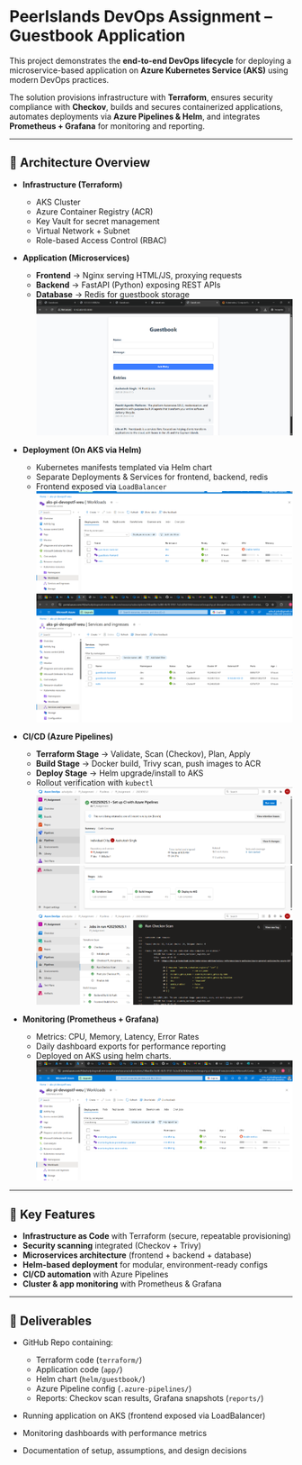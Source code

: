 # PeerIslands DevOps Assignment – Guestbook Application

This project demonstrates the **end-to-end DevOps lifecycle** for deploying a microservice-based application on **Azure Kubernetes Service (AKS)** using modern DevOps practices.

The solution provisions infrastructure with **Terraform**, ensures security compliance with **Checkov**, builds and secures containerized applications, automates deployments via **Azure Pipelines & Helm**, and integrates **Prometheus + Grafana** for monitoring and reporting.

---

## 🔹 Architecture Overview

* **Infrastructure (Terraform)**

  * AKS Cluster
  * Azure Container Registry (ACR)
  * Key Vault for secret management
  * Virtual Network + Subnet
  * Role-based Access Control (RBAC)

* **Application (Microservices)**

  * **Frontend** → Nginx serving HTML/JS, proxying requests
  * **Backend** → FastAPI (Python) exposing REST APIs
  * **Database** → Redis for guestbook storage
  ![alt text](image-3.png)

* **Deployment (On AKS via Helm)**

  * Kubernetes manifests templated via Helm chart
  * Separate Deployments & Services for frontend, backend, redis
  * Frontend exposed via `LoadBalancer`
  ![alt text](image-4.png)
  ![alt text](image-5.png)

* **CI/CD (Azure Pipelines)**

  * **Terraform Stage** → Validate, Scan (Checkov), Plan, Apply
  * **Build Stage** → Docker build, Trivy scan, push images to ACR
  * **Deploy Stage** → Helm upgrade/install to AKS
  * Rollout verification with `kubectl`
  ![alt text](image.png)
  ![alt text](image-1.png)
  ![alt text](image-2.png)

* **Monitoring (Prometheus + Grafana)**

  * Metrics: CPU, Memory, Latency, Error Rates
  * Daily dashboard exports for performance reporting
  * Deployed on AKS using helm charts.
  ![alt text](image-7.png)

---

## 🔹 Key Features

* **Infrastructure as Code** with Terraform (secure, repeatable provisioning)
* **Security scanning** integrated (Checkov + Trivy)
* **Microservices architecture** (frontend + backend + database)
* **Helm-based deployment** for modular, environment-ready configs
* **CI/CD automation** with Azure Pipelines
* **Cluster & app monitoring** with Prometheus & Grafana

---

## 🔹 Deliverables

* GitHub Repo containing:

  * Terraform code (`terraform/`)
  * Application code (`app/`)
  * Helm chart (`helm/guestbook/`)
  * Azure Pipeline config (`.azure-pipelines/`)
  * Reports: Checkov scan results, Grafana snapshots (`reports/`)
* Running application on AKS (frontend exposed via LoadBalancer)
* Monitoring dashboards with performance metrics
* Documentation of setup, assumptions, and design decisions
